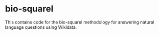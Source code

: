 # bio-squarel
This contains code for the bio-squarel methodology for answering natural language questions using Wikidata.
